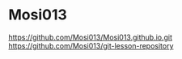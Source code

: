 # Mosi013

https://github.com/Mosi013/Mosi013.github.io.git
https://github.com/Mosi013/git-lesson-repository
